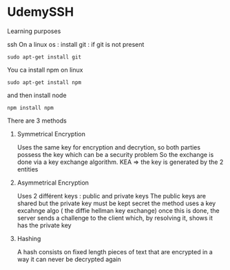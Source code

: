 # UdemySSH
Learning purposes

ssh
On a linux os :
install git : if git is not present 

```
sudo apt-get install git
```
You ca install npm on linux
```
sudo apt-get install npm
```
and then install node 
```
npm install npm
```

There are 3 methods

1. Symmetrical Encryption

   Uses the same key for encryption and decrytion, so both parties possess the key which can be a security problem
   So the exchange is done via a key exchange algorithm. KEA => the key is generated by the 2 entities
1. Asymmetrical Encryption

   Uses 2 différent keys : public and private keys
   The public keys are shared but the private key must be kept secret
   the method uses a key excahnge algo ( the diffie hellman key exchange)
   once this is done, the server sends a challenge to the client which, by resolving it, shows it has the private key
1. Hashing

   A hash consists on fixed length pieces of text that are encrypted in a way it can never be decrypted again 
